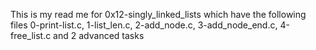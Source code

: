 This is my read me for 0x12-singly_linked_lists which have the following files 0-print-list.c, 1-list_len.c, 2-add_node.c, 3-add_node_end.c, 4-free_list.c and 2 advanced tasks
